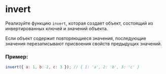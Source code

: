 # invert

Реализуйте функцию `invert`, которая создает объект, состоящий из инвертированных ключей и значений объекта.

Если объект содержит повторяющиеся значения, последующие значения перезаписывают присвоения свойств предыдущих значений.

### Пример:

```javascript
invert({ a: 1, b: 2, c: 3 }); // { 1: 'a', 2: 'b', 3: 'c' }
```
